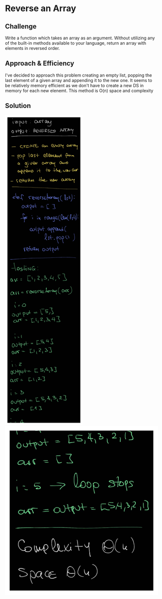 # Reverse an Array

## Challenge

Write a function which takes an array as an argument. Without utilizing any of the built-in methods available to your language, return an array with elements in reversed order.

## Approach & Efficiency

I've decided to approach this problem creating an empty list, popping the last element of a given array and appending it to the new one. It seems to be relatively memory efficient as we don't have to create a new DS in memory for each new elenemt.
This method is O(n) space and complexity

## Solution

<img src="https://github.com/LeoKuhorev/data-structures-and-algorithms/blob/array-reverse/assets/reverse_array_1.jpg" alt="Whiteboard Solution" style="max-width:100%;">
<img src="https://github.com/LeoKuhorev/data-structures-and-algorithms/blob/array-reverse/assets/reverse_array_2.jpg" alt="Whiteboard Solution" style="max-width:100%;">
